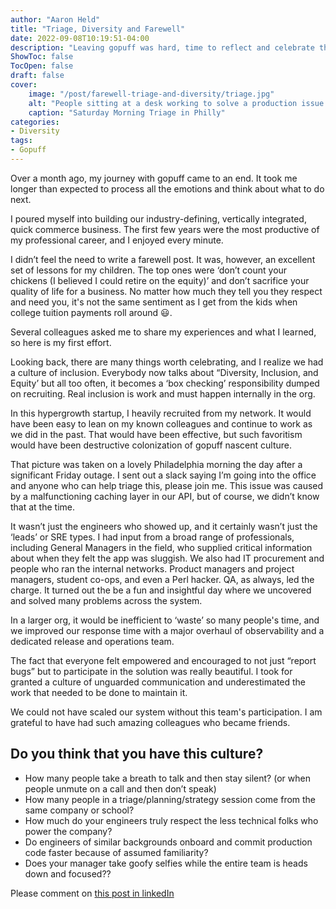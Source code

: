```yaml
---
author: "Aaron Held"
title: "Triage, Diversity and Farewell"
date: 2022-09-08T10:19:51-04:00
description: "Leaving gopuff was hard, time to reflect and celebrate the team we had"
ShowToc: false
TocOpen: false
draft: false
cover:
    image: "/post/farewell-triage-and-diversity/triage.jpg"
    alt: "People sitting at a desk working to solve a production issue on a Saturday morning Philladelphia"
    caption: "Saturday Morning Triage in Philly"
categories:
- Diversity
tags:
- Gopuff
---
```




Over a month ago, my journey with gopuff came to an end. It took me longer than expected to process all the emotions and think about what to do next.

I poured myself into building our industry-defining, vertically integrated, quick commerce business. The first few years were the most productive of my professional career, and I enjoyed every minute.

I didn’t feel the need to write a farewell post. It was, however, an excellent set of lessons for my children.  The top ones were  ‘don’t count your chickens (I believed I could retire on the equity)’ and don’t sacrifice your quality of life for a business. No matter how much they tell you they respect and need you, it's not the same sentiment as I get from the kids when college tuition payments roll around 😃. 

Several colleagues asked me to share my experiences and what I learned, so here is my first effort.

Looking back, there are many things worth celebrating, and I realize we had a culture of inclusion. Everybody now talks about “Diversity, Inclusion, and Equity’ but all too often, it becomes a ‘box checking’ responsibility dumped on recruiting.  Real inclusion is work and must happen internally in the org.  

In this hypergrowth startup, I heavily recruited from my network.  It would have been easy to lean on my known colleagues and continue to work as we did in the past.  That would have been effective, but such favoritism would have been destructive colonization of gopuff nascent culture.  

That picture was taken on a lovely Philadelphia morning the day after a significant Friday outage. I sent out a slack saying I’m going into the office and anyone who can help triage this, please join me.  This issue was caused by a malfunctioning caching layer in our API, but of course, we didn’t know that at the time.

It wasn’t just the engineers who showed up, and it certainly wasn’t just the ‘leads’ or SRE types. I had input from a broad range of professionals, including General Managers in the field, who supplied critical information about when they felt the app was sluggish.  We also had IT procurement and people who ran the internal networks.  Product managers and project managers, student co-ops, and even a Perl hacker. QA, as always, led the charge.  It turned out the be a fun and insightful day where we uncovered and solved many problems across the system.

In a larger org, it would be inefficient to ‘waste’ so many people's time, and we improved our response time with a major overhaul of observability and a dedicated release and operations team.  

The fact that everyone felt empowered and encouraged to not just “report bugs” but to participate in the solution was really beautiful. I took for granted a culture of unguarded communication and underestimated the work that needed to be done to maintain it. 

We could not have scaled our system without this team's participation.  I am grateful to have had such amazing colleagues who became friends.

## Do you think that you have this culture? 

- How many people take a breath to talk and then stay silent? (or when people unmute on a call and then don’t speak)
- How many people in a triage/planning/strategy session come from the same company or school?
- How much do your engineers truly respect the less technical folks who power the company?
- Do engineers of similar backgrounds onboard and commit production code faster because of assumed familiarity?
- Does your manager take goofy selfies while the entire team is heads down and focused??


Please comment on [this post in linkedIn](https://www.linkedin.com/pulse/triage-diversity-moving-aaron-held/)